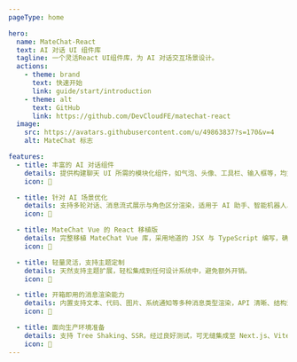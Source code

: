 ```yaml
---
pageType: home

hero:
  name: MateChat-React
  text: AI 对话 UI 组件库
  tagline: 一个灵活React UI组件库，为 AI 对话交互场景设计。
  actions:
    - theme: brand
      text: 快速开始
      link: guide/start/introduction
    - theme: alt
      text: GitHub
      link: https://github.com/DevCloudFE/matechat-react
  image:
    src: https://avatars.githubusercontent.com/u/49863837?s=170&v=4
    alt: MateChat 标志

features:
  - title: 丰富的 AI 对话组件
    details: 提供构建聊天 UI 所需的模块化组件，如气泡、头像、工具栏、输入框等，均支持高度定制。
    icon: 💬

  - title: 针对 AI 场景优化
    details: 支持多轮对话、消息流式展示与角色区分渲染，适用于 AI 助手、智能机器人、Agent 等场景。
    icon: 🤖

  - title: MateChat Vue 的 React 移植版
    details: 完整移植 MateChat Vue 库，采用地道的 JSX 与 TypeScript 编写，确保在不同技术栈中一致体验。
    icon: 🔁

  - title: 轻量灵活，支持主题定制
    details: 天然支持主题扩展，轻松集成到任何设计系统中，避免额外开销。
    icon: 🎨

  - title: 开箱即用的消息渲染能力
    details: 内置支持文本、代码、图片、系统通知等多种消息类型渲染，API 清晰、结构清楚。
    icon: 🧩

  - title: 面向生产环境准备
    details: 支持 Tree Shaking、SSR，经过良好测试，可无缝集成至 Next.js、Vite、CRA 等主流 React 应用中。
    icon: 🚀
---
```

